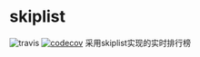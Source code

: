# skiplist
![travis](https://travis-ci.org/refine1017/skiplist.svg?branch=master)
[![codecov](https://codecov.io/gh/refine1017/skiplist/branch/master/graph/badge.svg)](https://codecov.io/gh/refine1017/skiplist)
采用skiplist实现的实时排行榜
